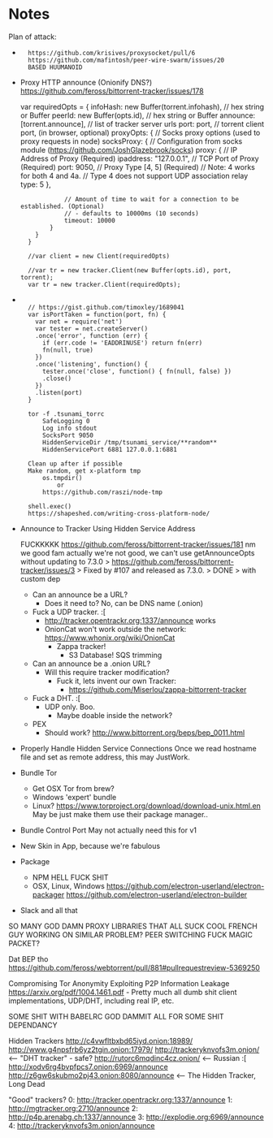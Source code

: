 Notes
===========

Plan of attack:

* ~~~Proxy existing Torrent connections~~~
    https://github.com/krisives/proxysocket/pull/6
    https://github.com/mafintosh/peer-wire-swarm/issues/20
    BASED HUUMANOID

* Proxy HTTP announce (Onionify DNS?)
    https://github.com/feross/bittorrent-tracker/issues/178

    var requiredOpts = {
          infoHash: new Buffer(torrent.infohash), // hex string or Buffer
          peerId: new Buffer(opts.id), // hex string or Buffer
          announce: [torrent.announce], // list of tracker server urls
          port: port, // torrent client port, (in browser, optional)
          proxyOpts: {
              // Socks proxy options (used to proxy requests in node)
              socksProxy: {
                  // Configuration from socks module (https://github.com/JoshGlazebrook/socks)
                  proxy: {
                      // IP Address of Proxy (Required)
                      ipaddress: "127.0.0.1",
                      // TCP Port of Proxy (Required)
                      port: 9050,
                      // Proxy Type [4, 5] (Required)
                      // Note: 4 works for both 4 and 4a.
                      // Type 4 does not support UDP association relay
                      type: 5
                  },

                  // Amount of time to wait for a connection to be established. (Optional)
                  // - defaults to 10000ms (10 seconds)
                  timeout: 10000
              }
          }
        }

        //var client = new Client(requiredOpts)

        //var tr = new tracker.Client(new Buffer(opts.id), port, torrent);
        var tr = new tracker.Client(requiredOpts);

* ~~~Run Hidden Service~~~

    // https://gist.github.com/timoxley/1689041
    var isPortTaken = function(port, fn) {
      var net = require('net')
      var tester = net.createServer()
      .once('error', function (err) {
        if (err.code != 'EADDRINUSE') return fn(err)
        fn(null, true)
      })
      .once('listening', function() {
        tester.once('close', function() { fn(null, false) })
        .close()
      })
      .listen(port)
    }

    tor -f .tsunami_torrc
        SafeLogging 0
        Log info stdout
        SocksPort 9050
        HiddenServiceDir /tmp/tsunami_service/**random**
        HiddenServicePort 6881 127.0.0.1:6881

    Clean up after if possible
    Make random, get x-platform tmp
        os.tmpdir()
            or
        https://github.com/raszi/node-tmp

    shell.exec()
    https://shapeshed.com/writing-cross-platform-node/

* Announce to Tracker Using Hidden Service Address

    FUCKKKKK
    https://github.com/feross/bittorrent-tracker/issues/181
    nm we good fam
        actually we're not good, we can't use getAnnounceOpts without updating to 7.3.0
            > https://github.com/feross/bittorrent-tracker/issues/3
            > Fixed by #107 and released as 7.3.0.
                > DONE
                    > with custom dep

    - Can an announce be a URL?
        - Does it need to?
            No, can be DNS name (.onion)
    - Fuck a UDP tracker. :[
        - http://tracker.opentrackr.org:1337/announce works
        - OnionCat won't work outside the network: https://www.whonix.org/wiki/OnionCat
            - Zappa tracker!
                - S3 Database! SQS trimming
    - Can an announce be a .onion URL?
        - Will this require tracker modification?
            - Fuck it, lets invent our own Tracker:
                - https://github.com/Miserlou/zappa-bittorrent-tracker
    - Fuck a DHT. :[
        - UDP only. Boo.
            - Maybe doable inside the network?
    - PEX
        - Should work? http://www.bittorrent.org/beps/bep_0011.html

* Properly Handle Hidden Service Connections
    Once we read hostname file and set as remote address, this may JustWork.
* Bundle Tor
    - Get OSX Tor from brew?
    - Windows 'expert' bundle
    - Linux? https://www.torproject.org/download/download-unix.html.en
        May be just make them use their package manager..

* Bundle Control Port
    May not actually need this for v1
* New Skin in App, because we're fabulous
* Package
    - NPM HELL FUCK SHIT
    - OSX, Linux, Windows
        https://github.com/electron-userland/electron-packager
        https://github.com/electron-userland/electron-builder
* Slack and all that


SO MANY GOD DAMN PROXY LIBRARIES THAT ALL SUCK
COOL FRENCH GUY WORKING ON SIMILAR PROBLEM?
PEER SWITCHING FUCK
MAGIC PACKET?

Dat BEP tho https://github.com/feross/webtorrent/pull/881#pullrequestreview-5369250

Compromising Tor Anonymity
Exploiting P2P Information Leakage
https://arxiv.org/pdf/1004.1461.pdf
    - Pretty much all dumb shit client implementations, UDP/DHT, including real IP, etc.

SOME SHIT WITH BABELRC GOD DAMMIT
ALL FOR SOME SHIT DEPENDANCY

Hidden Trackers
    http://c4vwfltbxbd65iyd.onion:18989/
    http://www.g4npsfrb6yz2tgin.onion:17979/
    http://trackeryknvofs3m.onion/ <-- "DHT tracker" - safe?
    http://rutorc6mqdinc4cz.onion/ <-- Russian :[
    http://xodv6rg4bvpfpcs7.onion:6969/announce
    http://z6gw6skubmo2pj43.onion:8080/announce <-- The Hidden Tracker, Long Dead

"Good" trackers?
    0: http://tracker.opentrackr.org:1337/announce
    1: http://mgtracker.org:2710/announce
    2: http://p4p.arenabg.ch:1337/announce
    3: http://explodie.org:6969/announce
    4: http://trackeryknvofs3m.onion/announce
